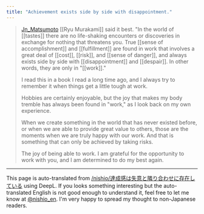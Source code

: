 ```yaml
---
title: "Achievement exists side by side with disappointment."
---
```


> [Jn_Matsumoto](https://twitter.com/Jn_Matsumoto/status/1700151464998391925) [[Ryu Murakami]] said it best.
>  "In the world of [[tastes]] there are no life-shaking encounters or discoveries in exchange for nothing that threatens you. True [[sense of accomplishment]] and [[fulfillment]] are found in work that involves a great deal of [[cost]], [[risk]], and [[sense of danger]], and always exists side by side with [[disappointment]] and [[despair]]. In other words, they are only in "[[work]]."
>
>  I read this in a book I read a long time ago, and I always try to remember it when things get a little tough at work.
>
>  Hobbies are certainly enjoyable, but the joy that makes my body tremble has always been found in "work," as I look back on my own experience.
>
>  When we create something in the world that has never existed before, or when we are able to provide great value to others, those are the moments when we are truly happy with our work. And that is something that can only be achieved by taking risks.
>
>  The joy of being able to work. I am grateful for the opportunity to work with you, and I am determined to do my best again.

---
This page is auto-translated from [/nishio/達成感は失意と隣り合わせに存在している](https://scrapbox.io/nishio/達成感は失意と隣り合わせに存在している) using DeepL. If you looks something interesting but the auto-translated English is not good enough to understand it, feel free to let me know at [@nishio_en](https://twitter.com/nishio_en). I'm very happy to spread my thought to non-Japanese readers.